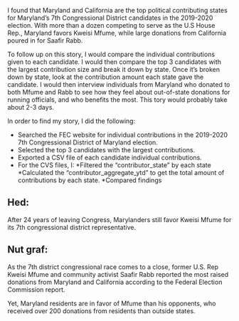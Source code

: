 <p>I found that Maryland and California are the top political contributing states for Maryland’s 7th Congressional District candidates in the 2019-2020 election. With more than a dozen competing to serve as the U.S House Rep., Maryland favors Kweisi Mfume, while large donations from California poured in for Saafir Rabb.</p> 

<p>To follow up on this story, I would compare the individual contributions given to each candidate. I would then compare the top 3 candidates with the largest contribution size and break it down by state. Once it’s broken down by state, look at the contribution amount each state gave the candidate. I would then interview individuals from Maryland who donated to both Mfume and Rabb to see how they feel about out-of-state donations for running officials, and who benefits the most. This tory would probably take about 2-3 days.</p>  

In order to find my story, I did the following:
* Searched the FEC website for individual contributions in the 2019-2020 7th Congressional District of Maryland election. 
* Selected the top 3 candidates with the largest contributions. 
* Exported a CSV file of each candidate individual contributions.
* For the CVS files, I:
	*Filtered the “contributor_state” by each state 
	*Calculated the “contributor_aggregate_ytd” to get the total amount of contributions by each state.
	*Compared findings

## Hed:
After 24 years of leaving Congress, Marylanders still favor Kweisi Mfume for its 7th congressional district representative. 

## Nut graf:
 As the 7th district congressional race comes to a close, former U.S. Rep Kweisi Mfume and community activist Saafir Rabb reported the most raised donations from Maryland and California according to the Federal Election Commission report. 

Yet, Maryland residents are in favor of Mfume than his opponents, who received over 200 donations from residents than outside states. 
